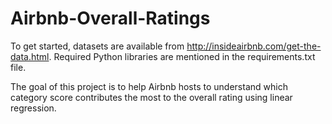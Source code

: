 # Airbnb-Overall-Ratings
To get started, datasets are available from http://insideairbnb.com/get-the-data.html. Required Python libraries are mentioned in the requirements.txt file.

The goal of this project is to help Airbnb hosts to understand which category score contributes the most to the overall rating using linear regression. 
